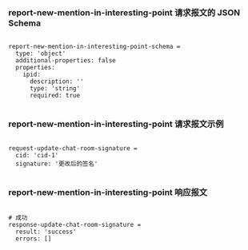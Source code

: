 ### report-new-mention-in-interesting-point 请求报文的 JSON Schema
<pre><code>
report-new-mention-in-interesting-point-schema =
  type: 'object'
  additional-properties: false
  properties:
    ipid:
      description: ''
      type: 'string'
      required: true

</code></pre>

### report-new-mention-in-interesting-point 请求报文示例
<pre><code>
request-update-chat-room-signature =
  cid: 'cid-1'
  signature: '更改后的签名'

</code></pre>

### report-new-mention-in-interesting-point 响应报文
<pre><code>
# 成功
response-update-chat-room-signature =
  result: 'success'
  errors: []

</code></pre>


